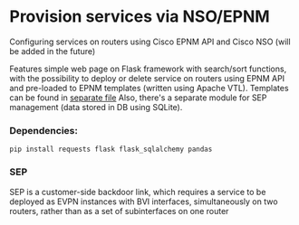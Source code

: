 # Provision services via NSO/EPNM

Configuring services on routers using Cisco EPNM API and Cisco NSO (will be added in the future)

Features simple web page on Flask framework with search/sort functions, with the possibility to deploy or delete service on routers using EPNM API and pre-loaded to EPNM templates (written using Apache VTL). Templates can be found in [separate file](static/epnm_templates.txt)
Also, there's a separate module for SEP management (data stored in DB using SQLite).

### Dependencies:

```pip install requests flask flask_sqlalchemy pandas ```


### SEP
SEP is a customer-side backdoor link, which requires a service to be deployed as EVPN instances with BVI interfaces, simultaneously on two routers, rather than as a set of subinterfaces on one router
